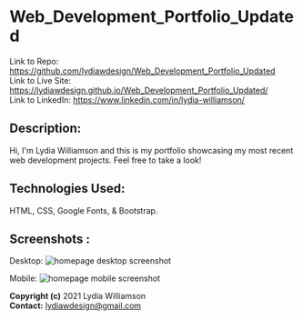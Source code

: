 # Web_Development_Portfolio_Updated

Link to Repo: https://github.com/lydiawdesign/Web_Development_Portfolio_Updated <br />
Link to Live Site: https://lydiawdesign.github.io/Web_Development_Portfolio_Updated/ <br />
Link to LinkedIn: https://www.linkedin.com/in/lydia-williamson/

## Description: 
Hi, I'm Lydia Williamson and this is my  portfolio showcasing my most recent web development projects. Feel free to take a look!  

## Technologies Used: 

HTML, CSS, Google Fonts, & Bootstrap.

## Screenshots :

Desktop:
![homepage desktop screenshot](https://user-images.githubusercontent.com/87274229/134220396-79be391f-b861-43ce-9279-43ec7776ee59.jpg)

Mobile:
![homepage mobile screenshot](https://user-images.githubusercontent.com/87274229/134220407-79064f5b-b29d-4ba7-929c-3ecea5d10867.jpg)


**Copyright (c)** 2021 Lydia Williamson <br />
**Contact:** lydiawdesign@gmail.com
